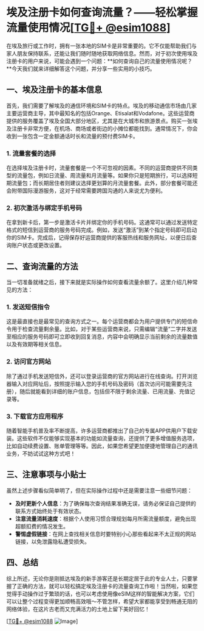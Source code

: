 # 埃及注册卡如何查询流量？——轻松掌握流量使用情况[[TG💪+ @esim1088](https://t.me/s/esim1088)]

在埃及旅行或工作时，拥有一张本地的SIM卡是非常重要的。它不仅能帮助我们与家人朋友保持联系，还能让我们随时随地获取网络信息。然而，对于初次使用埃及注册卡的用户来说，可能会遇到一个问题：**如何查询自己的流量使用情况呢？**今天我们就来详细解答这个问题，并分享一些实用的小技巧。

## 一、埃及注册卡的基本信息

首先，我们需要了解埃及的通信环境和SIM卡的特点。埃及的移动通信市场由几家主要运营商主导，其中最知名的包括Orange、Etisalat和Vodafone。这些运营商提供的服务覆盖了埃及全国大部分地区，尤其是在大城市和旅游景点。购买一张埃及注册卡非常方便，在机场、商场或者街边的小摊位都能找到。通常情况下，你会收到一张包含一定金额通话时长和流量的预付费SIM卡。

### 1. 流量套餐的选择

在选择埃及注册卡时，流量套餐是一个不可忽视的因素。不同的运营商提供不同类型的流量包，例如日流量、周流量和月流量等。如果你只是短期旅行，可以选择短期流量包；而长期居住者则建议选择更划算的月流量套餐。此外，部分套餐可能还会附带国际漫游服务，这对于经常需要跨国沟通的人来说尤为便利。

### 2. 初次激活与绑定手机号码

在拿到新卡后，第一步是激活卡片并绑定你的手机号码。这通常可以通过发送特定格式的短信到运营商的服务号码完成。例如，发送“激活”到某个指定号码即可启动你的SIM卡。完成后，记得保存好运营商提供的客服热线和服务网址，以便日后查询账户状态或更改设置。

## 二、查询流量的方法

当一切准备就绪之后，接下来就是实际操作如何查看流量余额了。这里介绍几种常见的方法：

### 1. 发送短信指令

这是最直接也是最常见的查询方式之一。每个运营商都会为用户提供专门的短信命令用于检查流量剩余量。比如，对于某些运营商来说，只需编辑“流量”二字并发送至相应的服务号码即可立即收到回复消息，内容中会明确显示当前剩余的流量数值以及有效期等相关信息。

### 2. 访问官方网站

除了通过手机发送短信外，还可以登录运营商的官方网站进行在线查询。打开浏览器输入对应网址后，按照提示输入您的手机号码及密码（首次访问可能需要先注册），随后就能看到详细的账户信息，包括但不限于剩余流量、已用流量、充值记录等。

### 3. 下载官方应用程序

随着智能手机普及率不断提高，许多运营商都推出了自己的专属APP供用户下载安装。这些软件不仅能够实现基本的功能如流量查询，还提供了更多增值服务选项，比如自动续费设置、账单管理等等。因此，如果您希望更加便捷地管理自己的通讯业务，不妨试试这种方式吧！

## 三、注意事项与小贴士

虽然上述步骤看似简单明了，但在实际操作过程中还是需要注意一些细节问题：

- **及时更新个人信息**：为了确保每次查询结果准确无误，请务必保证自己提供的联系方式始终处于有效状态。
- **注意流量消耗速度**：根据个人使用习惯合理规划每月所需流量额度，避免出现超额扣费的情况发生。
- **警惕虚假链接**：在网上查找相关信息时要特别小心那些看起来不太正规的网站链接，以免泄露隐私遭受损失。

## 四、总结

综上所述，无论你是刚抵达埃及的新手游客还是长期定居于此的专业人士，只要掌握了正确的方法，就可以轻松搞定埃及注册卡的流量查询工作啦！当然啦，如果您觉得手动操作过于繁琐的话，也可以考虑使用像eSIM这样的智能解决方案，它们可以让整个过程变得更加顺畅高效哦～不管怎样，希望大家都能享受到畅通无阻的网络体验，在这片古老而又充满活力的土地上留下美好回忆！

[[TG💪+ @esim1088](https://t.me/s/esim1088) ![Image](https://i.postimg.cc/4NQfJmqS/Snipaste-2025-05-13-00-14-12.png)]